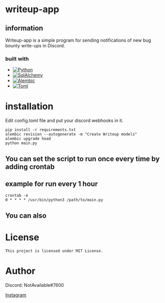 # writeup-app

## information
Writeup-app is a simple program for sending notifications of new bug bounty write-ups in Discord.

### built with
* [![Python][Python]][Python-Url]
* [![SqlAlchemy][SqlAlchemy]][SqlAlchemy-Url]
* [![Alembic][Alembic]][Alembic]
* [![Toml][Toml]][Toml-Url]


# installation
Edit config.toml file and put your discord webhooks in it.
```commandline
pip install -r requirements.txt
alembic revision --autogenerate -m "Create Writeup models"
alembic upgrade head
python main.py
```

## You can set the script to run once every time by adding crontab
## example for run every 1 hour
```commandline
crontab -e
0 * * * * /usr/bin/python3 /path/to/main.py
```

## You can also

# License
```
This project is licensed under MIT License.
```

# Author
Discord: NotAvailable#7600

[Instagram](https://instagram.com/n0t.4vailable)

[Python]: https://img.shields.io/badge/python-000000?style=for-the-badge&logo=python&logoColor=blue
[Python-Url]: https://python.org
[Toml]: https://img.shields.io/badge/toml-35495E?style=for-the-badge
[Toml-Url]: https://toml.io
[SqlAlchemy]: https://img.shields.io/badge/SqlALchemy-0769AD?style=for-the-badge
[SqlAlchemy-Url]: https://www.sqlalchemy.org/
[Alembic]: https://img.shields.io/badge/alembic-20232A?style=for-the-badge
[Alembic-Url]: https://pypi.org/project/alembic/